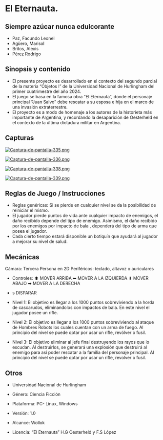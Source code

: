 # El Eternauta.

## Siempre azúcar nunca edulcorante

- Paz, Facundo Leonel
- Agüero, Marisol
- Britos, Alexis
- Pérez Rodrigo

## Sinopsis y contenido
- El presente proyecto es desarrollado en el contexto del segundo parcial de la materia “Objetos I” de la Universidad Nacional de Hurlingham del primer cuatrimestre del año 2024.
-	El juego se basa en la famosa obra “El Eternauta”, donde el personaje principal “Juan Salvo” debe rescatar a su esposa e hija en el marco de una invasión extraterrestre. 
-	El proyecto es a modo de homenaje a los autores de la historieta más importante de Argentina, y recordando la desaparición de Oesterheld en el contexto de la última dictadura militar en Argentina.
 
## Capturas

[![Captura-de-pantalla-335.png](https://i.postimg.cc/7PtJWWJT/Captura-de-pantalla-335.png)](https://postimg.cc/Rqf03GRM)

[![Captura-de-pantalla-336.png](https://i.postimg.cc/GmCDFssM/Captura-de-pantalla-336.png)](https://postimg.cc/bsmd8rgb)

[![Captura-de-pantalla-338.png](https://i.postimg.cc/V6prdS8W/Captura-de-pantalla-338.png)](https://postimg.cc/7G1YRZb5)

[![Captura-de-pantalla-339.png](https://i.postimg.cc/v8nD0ZyC/Captura-de-pantalla-339.png)](https://postimg.cc/jCss5KLh)

 
## Reglas de Juego / Instrucciones
- Reglas genéricas: Si se pierde en cualquier nivel se da la posibilidad de reiniciar el mismo.
- El jugador pierde puntos de vida ante cualquier impacto de enemigos, el daño recibido depende del tipo de enemigo. Asimismo, el daño recibido por los enemigos por impacto de bala , dependerá del tipo de arma que posea el jugador.
- Cada cierto tiempo estará disponible un botiquín que ayudará al jugador a mejorar su nivel de salud.

## Mecánicas

Cámara: Tercera Persona en 2D
Periféricos: teclado, altavoz o auriculares
- Controles: 
  ⬆ MOVER ARRIBA
  ⬅ MOVER A  LA IZQUIERDA
  ⬇ MOVER ABAJO
  ➡ MOVER A LA DERECHA
- s DISPARAR

- Nivel 1: El objetivo es llegar a los 1000 puntos sobreviviendo a la horda de cascarudos, eliminandolos con impactos de bala. En este nivel el jugador posee un rifle.
- Nivel 2: El objetivo es llegar a los 1000 puntos sobreviviendo al ataque de Hombres Robots los cuales cuentan con un arma de fuego. Al principio del nivel se puede optar por usar un rifle, revólver o fusil.
- Nivel 3: El objetivo eliminar al jefe final destruyendo los rayos que lo escudan. Al destruirlos, se generará una explosión que destruirá al enemigo para así poder rescatar a la familia del personaje principal. Al principio del nivel se puede optar por usar un rifle, revolver o fusil.

## Otros

- Universidad Nacional de Hurlingham

- Género: Ciencia Ficción 

- Plataforma: PC- Linux, Windows

- Versión: 1.0

- Alcance: Wollok
 
- Licencia: “El Eternauta” H.G Oesterheld y F.S López 

